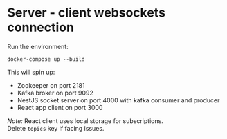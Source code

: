 # Server - client websockets connection

Run the environment:

`docker-compose up --build`

This will spin up:

 - Zookeeper on port 2181
 - Kafka broker on port 9092
 - NestJS socket server on port 4000 with kafka consumer and producer
 - React app client on port 3000

*Note:*
React client uses local storage for subscriptions.\
Delete `topics` key if facing issues.
